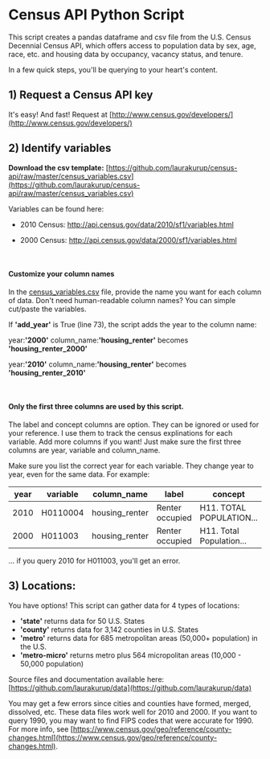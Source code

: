 # Census API Python Script

This script creates a pandas dataframe and csv file from the U.S. Census Decennial Census API, which offers access to population data by sex, age, race, etc. and housing data by occupancy, vacancy status, and tenure. 

In a few quick steps, you'll be querying to your heart's content.


## 1) Request a Census API key

It's easy!  And fast! Request at [http://www.census.gov/developers/](http://www.census.gov/developers/)


## 2) Identify variables

**Download the csv template:** [https://github.com/laurakurup/census-api/raw/master/census_variables.csv](https://github.com/laurakurup/census-api/raw/master/census_variables.csv)

Variables can be found here:

+ 2010 Census: http://api.census.gov/data/2010/sf1/variables.html

+ 2000 Census: http://api.census.gov/data/2000/sf1/variables.html 

<br>

#### Customize your column names

In the [census_variables.csv](https://github.com/laurakurup/census-api/raw/master/census_variables.csv) file, provide the name you want for each column of data.  Don't need human-readable column names?  You can simple cut/paste the variables.  

If **'add_year'** is True (line 73), the script adds the year to the column name:

year:**'2000'** column_name:**'housing_renter'** becomes **'housing_renter_2000'**

year:**'2010'** column_name:**'housing_renter'** becomes **'housing_renter_2010'**    

<br>


#### Only the first three columns are used by this script. 

The label and concept columns are option.  They can be ignored or used for your reference.  I use them to track the census explinations for each variable.  Add more columns if you want!  Just make sure the first three columns are year, variable and column_name.

Make sure you list the correct year for each variable.  They change year to year, even for the same data.  For example:

| year | variable | column_name    | label           | concept                      |
|------|----------|----------------|-----------------|--------------------------------------
| 2010 | H0110004 | housing_renter | Renter occupied | H11. TOTAL POPULATION... | 
| 2000 | H011003  | housing_renter | Renter occupied | H11. Total Population... | 

...  if you query 2010 for H011003, you'll get an error.


## 3) Locations:

You have options!  This script can gather data for 4 types of locations:

+ **'state'** returns data for 50 U.S. States 
+ **'county'** returns data for 3,142 counties in U.S. States
+ **'metro'** returns data for 685 metropolitan areas (50,000+ population) in the U.S.
+ **'metro-micro'** returns metro plus 564 micropolitan areas (10,000 - 50,000 population)

Source files and documentation available here: [https://github.com/laurakurup/data](https://github.com/laurakurup/data)

You may get a few errors since cities and counties have formed, merged, dissolved, etc. These data files work well for 2010 and 2000.  If you want to query 1990, you may want to find FIPS codes that were accurate for 1990. For more info, see [https://www.census.gov/geo/reference/county-changes.html](https://www.census.gov/geo/reference/county-changes.html).    





